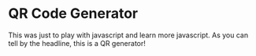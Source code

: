 # QR Code Generator

This was just to play with javascript and learn more javascript. As you can tell by the headline, this is a QR generator!
#
